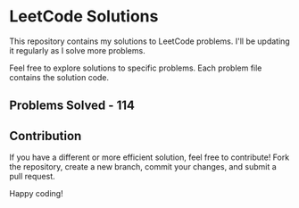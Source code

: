 # LeetCode Solutions

This repository contains my solutions to LeetCode problems. I'll be updating it regularly as I solve more problems.

Feel free to explore solutions to specific problems. Each problem file contains the solution code.

## Problems Solved - 114

## Contribution

If you have a different or more efficient solution, feel free to contribute! Fork the repository, create a new branch, commit your changes, and submit a pull request.

Happy coding!